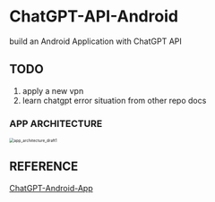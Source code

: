 # ChatGPT-API-Android
build an Android Application with ChatGPT API



## TODO

1.  apply a new vpn
2.  learn chatgpt error situation from other repo docs



### APP ARCHITECTURE

<img src="https://tern-1257001564.cos.ap-guangzhou.myqcloud.com/markdown_pic/app_architecture_draft1.png" alt="app_architecture_draft1" style="zoom:50%;" />





## REFERENCE

[ChatGPT-Android-App](https://github.com/dkexception/ChatGPT-Android-App)
